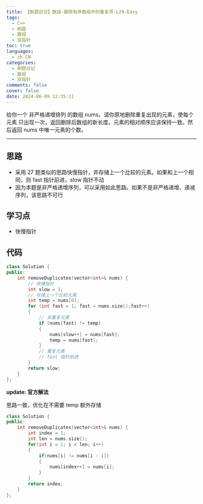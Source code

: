 ```yaml
---
title: 【刷题日记】数组-删除有序数组中的重复项-L29-Easy
tags:
  - C++
  - 刷题
  - 数组
  - 双指针
toc: true
languages:
  - zh-CN
categories:
  - 刷题日记
  - 数组
  - 双指针
comments: false
cover: false
date: 2024-06-09 12:35:11
---
```


给你一个 非严格递增排列 的数组 nums，请你原地删除重复出现的元素，使每个元素 只出现一次，返回删除后数组的新长度。元素的相对顺序应该保持一致。然后返回 nums 中唯一元素的个数。

<!-- more -->

---

## 思路

* 采用 27 题类似的思路快慢指针，并存储上一个比较的元素。如果和上一个相同，则 fast 指针前进，slow 指针不动
* 因为本题是非严格递增序列，可以采用如此思路。如果不是非严格递增、递减序列，该思路不可行

## 学习点

* 快慢指针

## 代码

```cpp
class Solution {
public:
    int removeDuplicates(vector<int>& nums) {
        // 快慢指针
        int slow = 1;
        // 存储上一个比较元素
        int temp = nums[0];
        for (int fast = 1; fast < nums.size();fast++)
        {
            // 非重复元素
            if (nums[fast] != temp)
            {
                nums[slow++] = nums[fast];
                temp = nums[fast];
            }
            // 重复元素
            // fast 指针前进
        }
        return slow;
    }
};
```

**update: 官方解法**

思路一致，优化在不需要 temp 额外存储

```cpp
class Solution {
public:
    int removeDuplicates(vector<int>& nums) {
        int index = 1;
        int len = nums.size();
        for(int i = 1; i < len; i++)
        {
            if(nums[i] != nums[i - 1])
            {
                nums[index++] = nums[i];
            }
        }
        return index;
    }
};
```